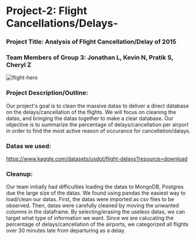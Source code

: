 # Project-2: Flight Cancellations/Delays-


### Project Title: Analysis of Flight Cancellation/Delay of 2015

### Team Members of Group 3: Jonathan L, Kevin N, Pratik S, Cheryl Z

![flight-hero](https://user-images.githubusercontent.com/120348065/226772517-a6562c4d-304a-4fdb-88cb-f1040800ca24.jpg)


### Project Description/Outline: 
Our project's goal is to clean the massive datas to deliver a direct database on the delays/cancellation of the flights. We will focus on cleaning the datas, and bringing the datas together to make a clear database. Our objective is to summarize the percentage of delays/cancellation per airport in order to find the most active reason of occurance for cancellation/dalays.

### Datas we used:
https://www.kaggle.com/datasets/usdot/flight-delays?resource=download

### Cleanup:
Our team initially had difficulties loading the datas to MongoDB, Postgres due the large size of the datas. We found using pandas the easiest way to load/clean our datas. First, the datas were imported as csv files to be observed. Then, datas were carefully cleaned by moving the unwanted columns in the dataframe. By selecting/erasing the useless datas, we can target what type of information we want. Since we are calucating the percentage of delays/cancellation of the airports, we categorized all flights over 30 minutes late from departuring as a delay.  




